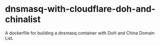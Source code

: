 # dnsmasq-with-cloudflare-doh-and-chinalist
A dockerfile for building a dnsmasq container with DoH and China Domain List.
